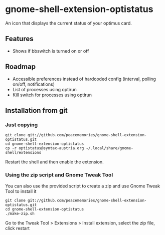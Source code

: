 # gnome-shell-extension-optistatus

An icon that displays the current status of your optimus card.

## Features
* Shows if bbswitch is turned on or off

## Roadmap
* Accessible preferences instead of hardcoded config (interval, polling on/off, notifications)
* List of processes using optirun
* Kill switch for processes using optirun

## Installation from git

### Just copying

    git clone git://github.com/peacememories/gnome-shell-extension-optistatus.git
    cd gnome-shell-extension-optistatus
    cp -r optistatus@syntax-austria.org ~/.local/share/gnome-shell/extensions

Restart the shell and then enable the extension.

### Using the zip script and Gnome Tweak Tool
You can also use the provided script to create a zip and use Gnome Tweak Tool to install it

	git clone git://github.com/peacememories/gnome-shell-extension-optistatus.git
	cd gnome-shell-extension-optistatus
	./make-zip.sh

Go to the Tweak Tool > Extensions > Install extension, select the zip file, click restart
